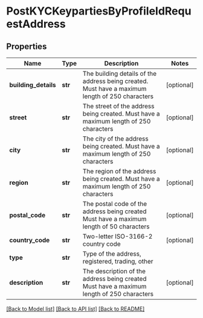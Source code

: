 # PostKYCKeypartiesByProfileIdRequestAddress

## Properties
Name | Type | Description | Notes
------------ | ------------- | ------------- | -------------
**building_details** | **str** | The building details of the address being created. Must have a maximum length of 250 characters | [optional] 
**street** | **str** | The street of the address being created. Must have a maximum length of 250 characters | [optional] 
**city** | **str** | The city of the address being created. Must have a maximum length of 250 characters | [optional] 
**region** | **str** | The region of the address being created. Must have a maximum length of 250 characters | [optional] 
**postal_code** | **str** | The postal code of the address being created Must have a maximum length of 50 characters | [optional] 
**country_code** | **str** | Two-letter ISO-3166-2 country code | [optional] 
**type** | **str** | Type of the address, registered, trading, other | 
**description** | **str** | The description of the address being created Must have a maximum length of 250 characters | [optional] 

[[Back to Model list]](../README.md#documentation-for-models) [[Back to API list]](../README.md#documentation-for-api-endpoints) [[Back to README]](../README.md)

